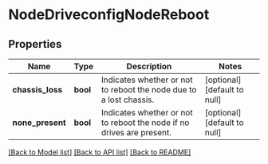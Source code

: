 # NodeDriveconfigNodeReboot

## Properties
Name | Type | Description | Notes
------------ | ------------- | ------------- | -------------
**chassis_loss** | **bool** | Indicates whether or not to reboot the node due to a lost chassis. | [optional] [default to null]
**none_present** | **bool** | Indicates whether or not to reboot the node if no drives are present. | [optional] [default to null]

[[Back to Model list]](../README.md#documentation-for-models) [[Back to API list]](../README.md#documentation-for-api-endpoints) [[Back to README]](../README.md)


